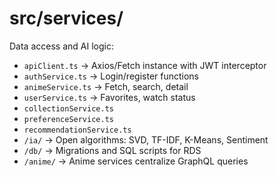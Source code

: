 # src/services/

Data access and AI logic:

- `apiClient.ts` → Axios/Fetch instance with JWT interceptor
- `authService.ts` → Login/register functions
- `animeService.ts` → Fetch, search, detail
- `userService.ts` → Favorites, watch status
- `collectionService.ts`
- `preferenceService.ts`
- `recommendationService.ts`
- `/ia/` → Open algorithms: SVD, TF-IDF, K-Means, Sentiment
- `/db/` → Migrations and SQL scripts for RDS
- `/anime/` → Anime services centralize GraphQL queries
